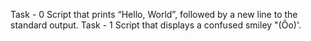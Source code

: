 Task - 0 Script that prints “Hello, World”, followed by a new line to the standard output.
Task - 1 Script that displays a confused smiley "(Ôo)'.
